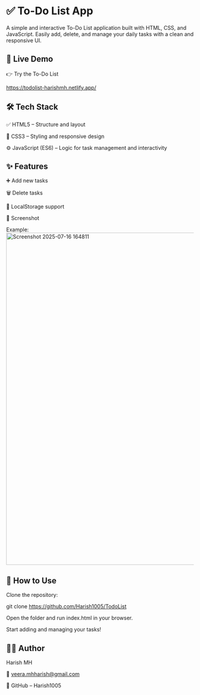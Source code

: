 # ✅ To-Do List App
A simple and interactive To-Do List application built with HTML, CSS, and JavaScript. Easily add, delete, and manage your daily tasks with a clean and responsive UI.

## 🔗 Live Demo
👉 Try the To-Do List

https://todolist-harishmh.netlify.app/

## 🛠️ Tech Stack
✅ HTML5 – Structure and layout

🎨 CSS3 – Styling and responsive design

⚙️ JavaScript (ES6) – Logic for task management and interactivity

## ✨ Features
➕ Add new tasks

🗑️ Delete tasks

💾 LocalStorage support


📸 Screenshot

Example:
<img width="1872" height="894" alt="Screenshot 2025-07-16 164811" src="https://github.com/user-attachments/assets/83b00bfd-3f43-46d4-a5a7-8b2827c39727" />


## 📖 How to Use
Clone the repository:

git clone https://github.com/Harish1005/TodoList

Open the folder and run index.html in your browser.

Start adding and managing your tasks!

## 👨‍💻 Author
Harish MH

📧 veera.mhharish@gmail.com

🔗 GitHub – Harish1005
